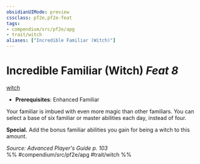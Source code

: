 ```yaml
---
obsidianUIMode: preview
cssclass: pf2e,pf2e-feat
tags:
- compendium/src/pf2e/apg
- trait/witch
aliases: ["Incredible Familiar (Witch)"]
---
```

# Incredible Familiar (Witch)  *Feat 8*  
[witch](../../Rules/traits/witch-apg.md)  

- **Prerequisites**: Enhanced Familiar

Your familiar is imbued with even more magic than other familiars. You can select a base of six familiar or master abilities each day, instead of four.

**Special.** Add the bonus familiar abilities you gain for being a witch to this amount.

*Source: Advanced Player's Guide p. 103*  
%% #compendium/src/pf2e/apg #trait/witch %%